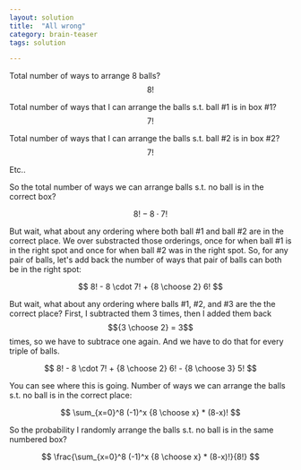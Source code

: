 ```yaml
---
layout: solution
title:  "All wrong"
category: brain-teaser
tags: solution

---
```


Total number of ways to arrange 8 balls?  $$8!$$

Total number of ways that I can arrange the balls s.t. ball #1 is in box #1? $$7!$$

Total number of ways that I can arrange the balls s.t. ball #2 is in box #2? $$7!$$

Etc..

So the total number of ways we can arrange balls s.t. no ball is in the correct box?

$$
8! - 8 \cdot 7!
$$

But wait, what about any ordering where both ball #1 and ball #2 are in the correct place.  We over substracted those orderings, once for when ball #1 is in the right spot and once for when ball #2 was in the right spot.  So, for any pair of balls, let's add back the number of ways that pair of balls can both be in the right spot:

$$
8! - 8 \cdot 7! + {8 \choose 2} 6!
$$

But wait, what about any ordering where balls #1, #2, and #3 are the the correct place?  First, I subtracted them 3 times, then I added them back $${3 \choose 2} = 3$$ times, so we have to subtrace one again.  And we have to do that for every triple of balls.

$$
8! - 8 \cdot 7! + {8 \choose 2} 6! - {8 \choose 3} 5! 
$$

You can see where this is going.  Number of ways we can arrange the balls s.t. no ball is in the correct place:

$$
\sum_{x=0}^8 (-1)^x {8 \choose x} * (8-x)!
$$

So the probability I randomly arrange the balls s.t. no ball is in the same numbered box?

$$
\frac{\sum_{x=0}^8 (-1)^x {8 \choose x} * (8-x)!}{8!}
$$





